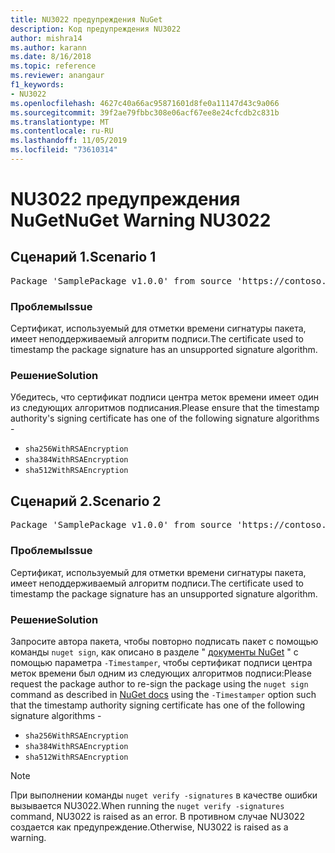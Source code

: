 ```yaml
---
title: NU3022 предупреждения NuGet
description: Код предупреждения NU3022
author: mishra14
ms.author: karann
ms.date: 8/16/2018
ms.topic: reference
ms.reviewer: anangaur
f1_keywords:
- NU3022
ms.openlocfilehash: 4627c40a66ac95871601d8fe0a11147d43c9a066
ms.sourcegitcommit: 39f2ae79fbbc308e06acf67ee8e24cfcdb2c831b
ms.translationtype: MT
ms.contentlocale: ru-RU
ms.lasthandoff: 11/05/2019
ms.locfileid: "73610314"
---
```

# <a name="nuget-warning-nu3022"></a><span data-ttu-id="7dda6-103">NU3022 предупреждения NuGet</span><span class="sxs-lookup"><span data-stu-id="7dda6-103">NuGet Warning NU3022</span></span>

## <a name="scenario-1"></a><span data-ttu-id="7dda6-104">Сценарий 1.</span><span class="sxs-lookup"><span data-stu-id="7dda6-104">Scenario 1</span></span>

<pre>Package 'SamplePackage v1.0.0' from source 'https://contoso.com/index.json': The primary signature's timestamp certificate has an unsupported signature algorithm.</pre>

### <a name="issue"></a><span data-ttu-id="7dda6-105">Проблемы</span><span class="sxs-lookup"><span data-stu-id="7dda6-105">Issue</span></span>

<span data-ttu-id="7dda6-106">Сертификат, используемый для отметки времени сигнатуры пакета, имеет неподдерживаемый алгоритм подписи.</span><span class="sxs-lookup"><span data-stu-id="7dda6-106">The certificate used to timestamp the package signature has an unsupported signature algorithm.</span></span>


### <a name="solution"></a><span data-ttu-id="7dda6-107">Решение</span><span class="sxs-lookup"><span data-stu-id="7dda6-107">Solution</span></span>

<span data-ttu-id="7dda6-108">Убедитесь, что сертификат подписи центра меток времени имеет один из следующих алгоритмов подписания.</span><span class="sxs-lookup"><span data-stu-id="7dda6-108">Please ensure that the timestamp authority's signing certificate has one of the following signature algorithms -</span></span> 
* `sha256WithRSAEncryption`
* `sha384WithRSAEncryption`
* `sha512WithRSAEncryption`



## <a name="scenario-2"></a><span data-ttu-id="7dda6-109">Сценарий 2.</span><span class="sxs-lookup"><span data-stu-id="7dda6-109">Scenario 2</span></span>

<pre>Package 'SamplePackage v1.0.0' from source 'https://contoso.com/index.json': The timestamp certificate has an unsupported signature algorithm (SHA1). The following algorithms are supported: SHA256RSA, SHA384RSA, SHA512RSA.</pre>

### <a name="issue"></a><span data-ttu-id="7dda6-110">Проблемы</span><span class="sxs-lookup"><span data-stu-id="7dda6-110">Issue</span></span>

<span data-ttu-id="7dda6-111">Сертификат, используемый для отметки времени сигнатуры пакета, имеет неподдерживаемый алгоритм подписи.</span><span class="sxs-lookup"><span data-stu-id="7dda6-111">The certificate used to timestamp the package signature has an unsupported signature algorithm.</span></span>


### <a name="solution"></a><span data-ttu-id="7dda6-112">Решение</span><span class="sxs-lookup"><span data-stu-id="7dda6-112">Solution</span></span>

<span data-ttu-id="7dda6-113">Запросите автора пакета, чтобы повторно подписать пакет с помощью команды `nuget sign`, как описано в разделе " [документы NuGet](https://docs.microsoft.com/nuget/create-packages/sign-a-package) " с помощью параметра `-Timestamper`, чтобы сертификат подписи центра меток времени был одним из следующих алгоритмов подписи:</span><span class="sxs-lookup"><span data-stu-id="7dda6-113">Please request the package author to re-sign the package using the `nuget sign` command as described in [NuGet docs](https://docs.microsoft.com/nuget/create-packages/sign-a-package) using the `-Timestamper` option such that the timestamp authority signing certificate has one of the following signature algorithms -</span></span>
* `sha256WithRSAEncryption`
* `sha384WithRSAEncryption`
* `sha512WithRSAEncryption`


> [!Note]
> <span data-ttu-id="7dda6-114">При выполнении команды `nuget verify -signatures` в качестве ошибки вызывается NU3022.</span><span class="sxs-lookup"><span data-stu-id="7dda6-114">When running the `nuget verify -signatures` command, NU3022 is raised as an error.</span></span> <span data-ttu-id="7dda6-115">В противном случае NU3022 создается как предупреждение.</span><span class="sxs-lookup"><span data-stu-id="7dda6-115">Otherwise, NU3022 is raised as a warning.</span></span>